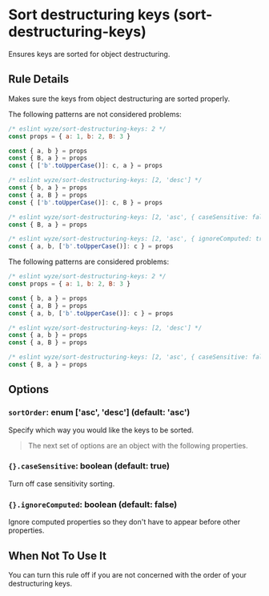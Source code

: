 # Sort destructuring keys (sort-destructuring-keys)

Ensures keys are sorted for object destructuring.

## Rule Details

Makes sure the keys from object destructuring are sorted properly.

The following patterns are not considered problems:

```js
/* eslint wyze/sort-destructuring-keys: 2 */
const props = { a: 1, b: 2, B: 3 }

const { a, b } = props
const { B, a } = props
const { ['b'.toUpperCase()]: c, a } = props

/* eslint wyze/sort-destructuring-keys: [2, 'desc'] */
const { b, a } = props
const { a, B } = props
const { ['b'.toUpperCase()]: c, B } = props

/* eslint wyze/sort-destructuring-keys: [2, 'asc', { caseSensitive: false }] */
const { B, a } = props

/* eslint wyze/sort-destructuring-keys: [2, 'asc', { ignoreComputed: true }] */
const { a, b, ['b'.toUpperCase()]: c } = props
```

The following patterns are considered problems:

```js
/* eslint wyze/sort-destructuring-keys: 2 */
const props = { a: 1, b: 2, B: 3 }

const { b, a } = props
const { a, B } = props
const { a, b, ['b'.toUpperCase()]: c } = props

/* eslint wyze/sort-destructuring-keys: [2, 'desc'] */
const { a, b } = props
const { a, B } = props

/* eslint wyze/sort-destructuring-keys: [2, 'asc', { caseSensitive: false }] */
const { B, a } = props
```


## Options

### `sortOrder`: enum ['asc', 'desc'] (default: 'asc')

Specify which way you would like the keys to be sorted.

> The next set of options are an object with the following properties.

### `{}.caseSensitive`: boolean (default: true)

Turn off case sensitivity sorting.

### `{}.ignoreComputed`: boolean (default: false)

Ignore computed properties so they don't have to appear before other properties.

## When Not To Use It

You can turn this rule off if you are not concerned with the order of your destructuring keys.
